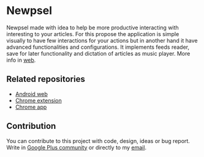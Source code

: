 Newpsel
=====

Newpsel made with idea to help be more productive interacting with interesting to your articles. For this propose the
application is simple visually to have few interactions for your actions but in another hand it have advanced
functionalities and configurations. It implements feeds reader, save for later functionality and dictation of articles
as music player. More info in [web](https://www.newpsel.com/).

Related repositories
-------------

* [Android web](https://github.com/dpcat237/Newpsel-web)
* [Chrome extension](https://github.com/dpcat237/Newpsel-chrome-extension)
* [Chrome app](https://github.com/dpcat237/Newpsel-chrome-app)

Contribution
-------------

You can contribute to this project with code, design, ideas or bug report. Write in [Google Plus
community](http://paymentsuite.org) or directly to my [email](mailto:dpcat237@gmail.com).
